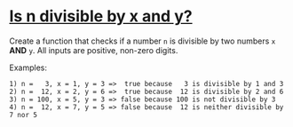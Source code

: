 # [Is n divisible by x and y?](https://www.codewars.com/kata/5545f109004975ea66000086/train/swift)

Create a function that checks if a number `n` is divisible by two numbers `x` **AND** `y`. All inputs are positive, non-zero digits.

Examples:

    1) n =   3, x = 1, y = 3 =>  true because   3 is divisible by 1 and 3
    2) n =  12, x = 2, y = 6 =>  true because  12 is divisible by 2 and 6
    3) n = 100, x = 5, y = 3 => false because 100 is not divisible by 3
    4) n =  12, x = 7, y = 5 => false because  12 is neither divisible by 7 nor 5
